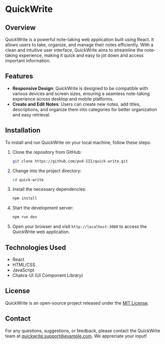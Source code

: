 # QuickWrite

## Overview

QuickWrite is a powerful note-taking web application built using React. It allows users to take, organize, and manage their notes efficiently. With a clean and intuitive user interface, QuickWrite aims to streamline the note-taking experience, making it quick and easy to jot down and access important information.

## Features

- **Responsive Design**: QuickWrite is designed to be compatible with various devices and screen sizes, ensuring a seamless note-taking experience across desktop and mobile platforms.
- **Create and Edit Notes**: Users can create new notes, add titles, descriptions, and organize them into categories for better organization and easy retrieval.
## Installation

To install and run QuickWrite on your local machine, follow these steps:

1. Clone the repository from GitHub:

   ```bash
   git clone https://github.com/pod-III/quick-write.git
   ```

2. Change into the project directory:

   ```bash
   cd quick-write
   ```

3. Install the necessary dependencies:

   ```bash
   npm install
   ```

4. Start the development server:

   ```bash
   npm run dev
   ```

5. Open your browser and visit `http://localhost:3000` to access the QuickWrite web application.

## Technologies Used

- React
- HTML/CSS
- JavaScript
- Chakra-UI (UI Component Library)

## License

QuickWrite is an open-source project released under the [MIT License](LICENSE).

## Contact

For any questions, suggestions, or feedback, please contact the QuickWrite team at quickwrite.support@example.com. We appreciate your input!
